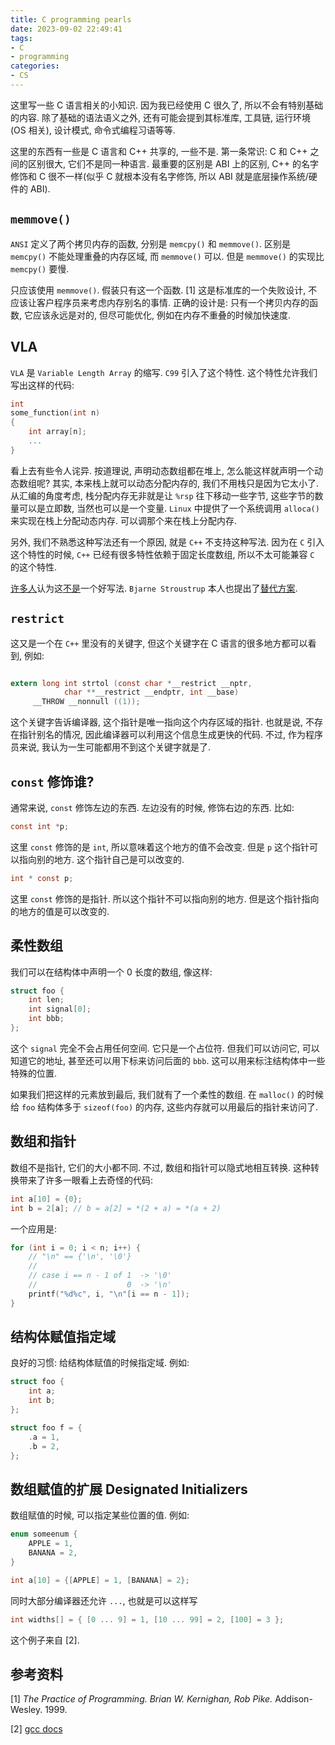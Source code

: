 ```yaml
---
title: C programming pearls
date: 2023-09-02 22:49:41
tags:
- C
- programming
categories:
- CS
---
```


这里写一些 C 语言相关的小知识. 因为我已经使用 C 很久了, 所以不会有特别基础的内容. 除了基础的语法语义之外, 还有可能会提到其标准库, 工具链, 运行环境(OS 相关), 设计模式, 命令式编程习语等等.

这里的东西有一些是 C 语言和 C++ 共享的, 一些不是. 第一条常识: C 和 C++ 之间的区别很大, 它们不是同一种语言. 最重要的区别是 ABI 上的区别, C++ 的名字修饰和 C 很不一样(似乎 C 就根本没有名字修饰, 所以 ABI 就是底层操作系统/硬件的 ABI).

## `memmove()`

`ANSI` 定义了两个拷贝内存的函数, 分别是 `memcpy()` 和 `memmove()`. 区别是 `memcpy()` 不能处理重叠的内存区域, 而 `memmove()` 可以. 但是 `memmove()` 的实现比 `memcpy()` 要慢.

只应该使用 `memmove()`. 假装只有这一个函数. [1] 这是标准库的一个失败设计, 不应该让客户程序员来考虑内存别名的事情. 正确的设计是: 只有一个拷贝内存的函数, 它应该永远是对的, 但尽可能优化, 例如在内存不重叠的时候加快速度.

## VLA

`VLA` 是 `Variable Length Array` 的缩写. `C99` 引入了这个特性. 这个特性允许我们写出这样的代码:

```c
int
some_function(int n)
{
    int array[n];
    ...
}
```

看上去有些令人诧异. 按道理说, 声明动态数组都在堆上, 怎么能这样就声明一个动态数组呢? 其实, 本来栈上就可以动态分配内存的, 我们不用栈只是因为它太小了. 从汇编的角度考虑, 栈分配内存无非就是让 `%rsp` 往下移动一些字节, 这些字节的数量可以是立即数, 当然也可以是一个变量. `Linux` 中提供了一个系统调用 `alloca()` 来实现在栈上分配动态内存. 可以调那个来在栈上分配内存.

另外, 我们不熟悉这种写法还有一个原因, 就是 `C++` 不支持这种写法. 因为在 `C` 引入这个特性的时候, `C++` 已经有很多特性依赖于固定长度数组, 所以不太可能兼容 `C` 的这个特性.

[许多人](https://stackoverflow.com/questions/1887097/why-arent-variable-length-arrays-part-of-the-c-standard)认为这[不是]((https://nullprogram.com/blog/2019/10/27/))一个好写法. `Bjarne Stroustrup` 本人也提出了[替代方案](https://www.open-std.org/jtc1/sc22/wg21/docs/papers/2013/n3810.pdf).

## `restrict`

这又是一个在 `C++` 里没有的关键字, 但这个关键字在 C 语言的很多地方都可以看到, 例如:

```c

extern long int strtol (const char *__restrict __nptr,
			char **__restrict __endptr, int __base)
     __THROW __nonnull ((1));

```

这个关键字告诉编译器, 这个指针是唯一指向这个内存区域的指针. 也就是说, 不存在指针别名的情况, 因此编译器可以利用这个信息生成更快的代码. 不过, 作为程序员来说, 我认为一生可能都用不到这个关键字就是了.


## `const` 修饰谁?

通常来说, `const` 修饰左边的东西. 左边没有的时候, 修饰右边的东西. 比如:

```c
const int *p;
```

这里 `const` 修饰的是 `int`, 所以意味着这个地方的值不会改变. 但是 `p` 这个指针可以指向别的地方. 这个指针自己是可以改变的.

```c
int * const p;
```

这里 `const` 修饰的是指针. 所以这个指针不可以指向别的地方. 但是这个指针指向的地方的值是可以改变的.

## 柔性数组

我们可以在结构体中声明一个 0 长度的数组, 像这样:

```c
struct foo {
    int len;
    int signal[0];
    int bbb;
};
```

这个 `signal` 完全不会占用任何空间. 它只是一个占位符. 但我们可以访问它, 可以知道它的地址, 甚至还可以用下标来访问后面的 `bbb`. 这可以用来标注结构体中一些特殊的位置.

如果我们把这样的元素放到最后, 我们就有了一个柔性的数组. 在 `malloc()` 的时候给 `foo` 结构体多于 `sizeof(foo)` 的内存, 这些内存就可以用最后的指针来访问了.

## 数组和指针

数组不是指针, 它们的大小都不同. 不过, 数组和指针可以隐式地相互转换. 这种转换带来了许多一眼看上去奇怪的代码:

```c
int a[10] = {0};
int b = 2[a]; // b = a[2] = *(2 + a) = *(a + 2)
```

一个应用是:

```c
for (int i = 0; i < n; i++) {
    // "\n" == {'\n', '\0'}
    //
    // case i == n - 1 of 1  -> '\0'
    //                    0  -> '\n'
    printf("%d%c", i, "\n"[i == n - 1]);
}

```

## 结构体赋值指定域

良好的习惯: 给结构体赋值的时候指定域. 例如:

```c
struct foo {
    int a;
    int b;
};

struct foo f = {
    .a = 1,
    .b = 2,
};
```

## 数组赋值的扩展 Designated Initializers

数组赋值的时候, 可以指定某些位置的值. 例如:

```c
enum someenum {
    APPLE = 1,
    BANANA = 2,
}

int a[10] = {[APPLE] = 1, [BANANA] = 2};
```

同时大部分编译器还允许 `...`, 也就是可以这样写

```c
int widths[] = { [0 ... 9] = 1, [10 ... 99] = 2, [100] = 3 };
```

这个例子来自 [2].

## 参考资料

[1] *The Practice of Programming. Brian W. Kernighan, Rob Pike.* Addison-Wesley. 1999.

[2] [gcc docs](https://gcc.gnu.org/onlinedocs/gcc/Designated-Inits.html)
